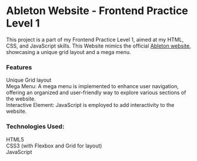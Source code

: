 <h1>Ableton Website - Frontend Practice Level 1</h1>

This project is a part of my Frontend Practice Level 1, aimed at my HTML, CSS, and JavaScript skills. This Website mimics the official <a href="https://www.ableton.com/en/about/">Ableton website</a>, showcasing a unique grid layout and a mega menu.

<h3>Features</h3>
Unique Grid layout<br>
Mega Menu: A mega menu is implemented to enhance user navigation, offering an organized and user-friendly way to explore various sections of the website.<br>
Interactive Element: JavaScript is employed to add interactivity to the website.<br>

<h3>Technologies Used:</h3>
HTML5<br>
CSS3 (with Flexbox and Grid for layout)<br>
JavaScript<br>
